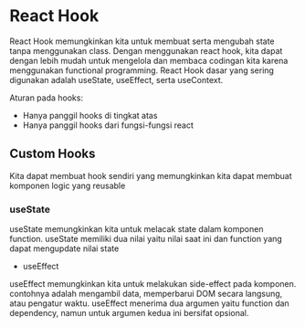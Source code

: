 # React Hook

React Hook memungkinkan kita untuk membuat serta mengubah state tanpa menggunakan class. Dengan menggunakan react hook, kita dapat dengan lebih mudah untuk mengelola dan membaca codingan kita karena menggunakan functional programming. React Hook dasar yang sering digunakan adalah useState, useEffect, serta useContext.

Aturan pada hooks:

- Hanya panggil hooks di tingkat atas
- Hanya panggil hooks dari fungsi-fungsi react

## Custom Hooks

Kita dapat membuat hook sendiri yang memungkinkan kita dapat membuat komponen logic yang reusable

### useState

useState memungkinkan kita untuk melacak state dalam komponen function. useState memiliki dua nilai yaitu nilai saat ini dan function yang dapat mengupdate nilai state

- useEffect

useEffect memungkinkan kita untuk melakukan side-effect pada komponen. contohnya adalah mengambil data, memperbarui DOM secara langsung, atau pengatur waktu. useEffect menerima dua argumen yaitu function dan dependency, namun untuk argumen kedua ini bersifat opsional.
